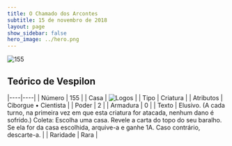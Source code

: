 ```yaml
---
title: O Chamado dos Arcontes
subtitle: 15 de novembro de 2018
layout: page
show_sidebar: false
hero_image: ../hero.png
---
```


![155](https://cdn.keyforgegame.com/media/card_front/pt/341_155_4XJVMF643M6C_pt.png)

## Teórico de Vespilon

|----|----|
| Número | 155 |
| Casa | ![Logos](https://archonarcana.com/images/thumb/c/ce/Logos.png/22px-Logos.png "Logos") |
| Tipo | Criatura |
| Atributos | Ciborgue • Cientista |
| Poder | 2 |
| Armadura | 0 |
| Texto | Elusivo. (A cada turno, na primeira vez em que esta criatura for atacada, nenhum dano é sofrido.) Coleta: Escolha uma casa. Revele a carta do topo do seu baralho. Se ela for da casa escolhida, arquive-a e ganhe 1A.  Caso contrário, descarte-a. |
| Raridade | Rara |
